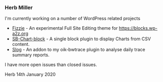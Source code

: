 ### Herb Miller

<!--
**bobbingwide/bobbingwide** is a ✨ _special_ ✨ repository because its `README.md` (this file) appears on your GitHub profile.

Here are some ideas to get you started:

- 🔭 I’m currently working on ...
- 🌱 I’m currently learning ...
- 👯 I’m looking to collaborate on ...
- 🤔 I’m looking for help with ...
- 💬 Ask me about ...
- 📫 How to reach me: ...
- 😄 Pronouns: ...
- ⚡ Fun fact: ...
-->

I'm currently working on a number of WordPress related projects 

- [Fizzie](https://github.com/bobbingwide/fizzie) - An experimental Full Site Editing theme for https://blocks.wp-a2z.org
- [SB-Chart-block](https://github.com/bobbingwide/sb-chart-block) - A single block plugin to display Charts from CSV content.
- [Slog](https://github.com/bobbingwide/slog) - An addon to my oik-bwtrace plugin to analyse daily trace summary reports.

I have more open issues than closed issues. 

Herb 14th January 2020
